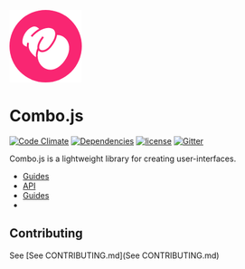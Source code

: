 ![Logo](https://github.com/combojs/combo-js/blob/master/doc/img/logo.png?raw=true)

# Combo.js

[![Code Climate](https://codeclimate.com/github/combojs/combo-js/badges/gpa.svg)](https://codeclimate.com/github/combojs/combo-js)
[![Dependencies](https://img.shields.io/badge/dependencies-babel--polyfill-blue.svg)](https://babeljs.io/docs/usage/polyfill/)
[![license](https://img.shields.io/github/license/mashape/apistatus.svg)](https://opensource.org/licenses/MIT)
[![Gitter](https://img.shields.io/gitter/room/nwjs/nw.js.svg)](https://gitter.im/combo-js/)

Combo.js is a lightweight library for creating user-interfaces.

- [Guides](docs/guides.md)
- [API](docs/api.md)
- [Guides](docs/guides.md)
-

## Contributing

See [See CONTRIBUTING.md](See CONTRIBUTING.md)
